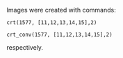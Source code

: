 Images were created with commands:
```
crt(1577, [11,12,13,14,15],2)

crt_conv(1577, [11,12,13,14,15],2)
```
respectively.
